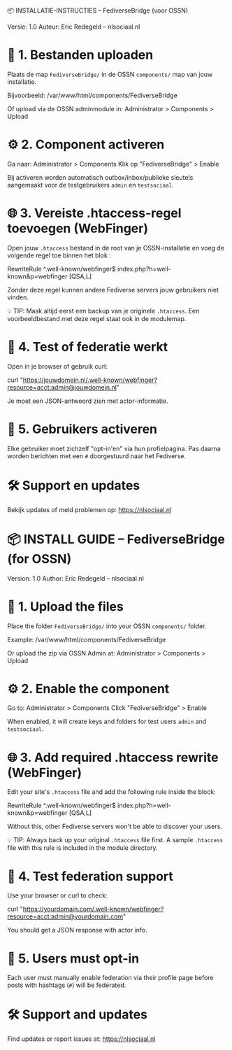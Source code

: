 📦 INSTALLATIE-INSTRUCTIES – FediverseBridge (voor OSSN)

Versie: 1.0
Auteur: Eric Redegeld – nlsociaal.nl

# 📁 1. Bestanden uploaden

Plaats de map `FediverseBridge/` in de OSSN `components/` map van jouw installatie.

Bijvoorbeeld:
  /var/www/html/components/FediverseBridge

Of upload via de OSSN adminmodule in:
  Administrator > Components > Upload

# ⚙️ 2. Component activeren

Ga naar:
  Administrator > Components
Klik op "FediverseBridge" > Enable

Bij activeren worden automatisch outbox/inbox/publieke sleutels aangemaakt voor de testgebruikers `admin` en `testsociaal`.

# 🌐 3. Vereiste .htaccess-regel toevoegen (WebFinger)

Open jouw `.htaccess` bestand in de root van je OSSN-installatie en voeg de volgende regel toe binnen het blok <IfModule mod_rewrite.c>:

RewriteRule ^\.well-known/webfinger$ index.php?h=well-known&p=webfinger [QSA,L]

Zonder deze regel kunnen andere Fediverse servers jouw gebruikers niet vinden.

💡 TIP: Maak altijd eerst een backup van je originele `.htaccess`. 
Een voorbeeldbestand met deze regel staat ook in de modulemap.

# 🧪 4. Test of federatie werkt

Open in je browser of gebruik curl:

curl "https://jouwdomein.nl/.well-known/webfinger?resource=acct:admin@jouwdomein.nl"

Je moet een JSON-antwoord zien met actor-informatie.

# 👤 5. Gebruikers activeren

Elke gebruiker moet zichzelf "opt-in'en" via hun profielpagina. Pas daarna worden berichten met een `#` doorgestuurd naar het Fediverse.

# 🛠️ Support en updates

Bekijk updates of meld problemen op: https://nlsociaal.nl

# 📦 INSTALL GUIDE – FediverseBridge (for OSSN)

Version: 1.0
Author: Eric Redegeld – nlsociaal.nl

# 📁 1. Upload the files

Place the folder `FediverseBridge/` into your OSSN `components/` folder.

Example:
  /var/www/html/components/FediverseBridge

Or upload the zip via OSSN Admin at:
  Administrator > Components > Upload

# ⚙️ 2. Enable the component

Go to:
  Administrator > Components
Click "FediverseBridge" > Enable

When enabled, it will create keys and folders for test users `admin` and `testsociaal`.

# 🌐 3. Add required .htaccess rewrite (WebFinger)

Edit your site's `.htaccess` file and add the following rule inside the <IfModule mod_rewrite.c> block:

RewriteRule ^\.well-known/webfinger$ index.php?h=well-known&p=webfinger [QSA,L]

Without this, other Fediverse servers won't be able to discover your users.

💡 TIP: Always back up your original `.htaccess` file first.
A sample `.htaccess` file with this rule is included in the module directory.


# 🧪 4. Test federation support
Use your browser or curl to check:

curl "https://yourdomain.com/.well-known/webfinger?resource=acct:admin@yourdomain.com"

You should get a JSON response with actor info.

# 👤 5. Users must opt-in

Each user must manually enable federation via their profile page before posts with hashtags (`#`) will be federated.

# 🛠️ Support and updates

Find updates or report issues at: https://nlsociaal.nl
